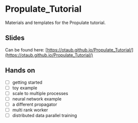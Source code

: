 # Propulate_Tutorial
Materials and templates for the Propulate tutorial.

## Slides

Can be found here: [https://otaub.github.io/Propulate_Tutorial/](https://otaub.github.io/Propulate_Tutorial/)

## Hands on

- [ ] getting started
- [ ] toy example
- [ ] scale to multiple processes
- [ ] neural network example
- [ ] a different propagator
- [ ] multi rank worker
- [ ] distributed data parallel training
